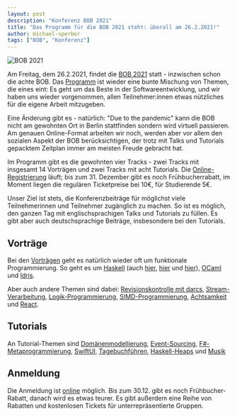```yaml
---
layout: post
description: "Konferenz BOB 2021"
title: "Das Programm für die BOB 2021 steht: überall am 26.2.2021!"
author: michael-sperber
tags: ["BOB", "Konferenz"]
---
```


![BOB 2021](https://bobkonf.de/images/bob_head_2021-date-de.png)
            
Am Freitag, dem 26.2.2021, findet die [BOB
2021](http://bobkonf.de/2021/) statt - inzwischen schon die achte BOB.
Das [Programm](http://bobkonf.de/2021/program.html) ist wieder eine
bunte Mischung von Themen, die eines eint: Es geht um das Beste in der
Softwareentwicklung, und wir haben uns wieder vorgenommen, allen
Teilnehmer:innen etwas nützliches für die eigene Arbeit mitzugeben.

Eine Änderung gibt es - natürlich: "Due to the pandemic" kann die BOB
nicht am gewohnten Ort in Berlin stattfinden sondern wird virtuell
passieren.  Am genauen Online-Format arbeiten wir noch, werden aber
vor allem den sozialen Aspekt der BOB berücksichtigen, der trotz mit
Talks und Tutorials gepacktem Zeitplan immer am meisten Freude
gebracht hat.

Im Programm gibt es die gewohnten vier Tracks - zwei Tracks mit
insgesamt 14 Vorträgen und zwei Tracks mit acht Tutorials.  Die
[Online-Registrierung](http://bobkonf.de/2021/registration.html)
läuft; bis zum 31. Dezember gibt es noch Frühbucherrabatt, im Moment
liegen die regulären Ticketpreise bei 10€, für Studierende 5€.

<!-- more start -->

Unser Ziel ist stets, die Konferenzbeiträge für möglichst viele
Teilnehmerinnen und Teilnehmer zugänglich zu machen.  So ist es
möglich, den ganzen Tag mit englischsprachigen Talks und Tutorials zu
füllen.  Es gibt aber auch deutschsprachige Beiträge, insbesondere bei
den Tutorials.

## Vorträge

Bei den [Vorträgen](http://bobkonf.de/2021/program.html) geht es
natürlich wieder oft um funktionale Programmierung.  So geht es um
[Haskell](https://bobkonf.de/2021/penner.html) (auch
[hier](https://bobkonf.de/2021/mcleay.html),
[hier](https://bobkonf.de/2021/thoma.html) und
[hier](https://bobkonf.de/2021/putten-fischmann.html)),
[OCaml](https://bobkonf.de/2021/schirmer.html) und
[Idris](https://bobkonf.de/2021/penzes.html).

Aber auch andere Themen sind dabei:
[Revisionskontrolle mit darcs](https://bobkonf.de/2021/ketchum.html),
[Stream-Verarbeitung](https://bobkonf.de/2021/fraenkel.html),
[Logik-Programmierung](https://bobkonf.de/2021/pukkamustard.html),
[SIMD-Programmierung](https://bobkonf.de/2021/wahl.html),
[Achtsamkeit](https://bobkonf.de/2021/wittwer.html) und
[React](https://bobkonf.de/2021/schmalhofer.html).

## Tutorials

An Tutorial-Themen sind
[Domänenmodellierung](https://bobkonf.de/2021/emrich.html),
[Event-Sourcing](https://bobkonf.de/2021/klijs.html),
[F#-Metaprogrammierung](https://bobkonf.de/2021/beharry.html),
[SwiftUI](https://bobkonf.de/2021/tharr.html),
[Tagebuchführen](https://bobkonf.de/2021/laube.html),
[Haskell-Heaps](https://bobkonf.de/2021/breitner.html) und
[Musik](https://bobkonf.de/2021/cardenas.html)

## Anmeldung

Die Anmeldung ist
[online](http://bobkonf.de/2021/registration.html) möglich.  Bis zum
30.12. gibt es noch Frühbucher-Rabatt, danach wird es etwas teurer.  Es
gibt außerdem eine Reihe von Rabatten und kostenlosen Tickets für
unterrepräsentierte Gruppen.

<!-- more end -->
